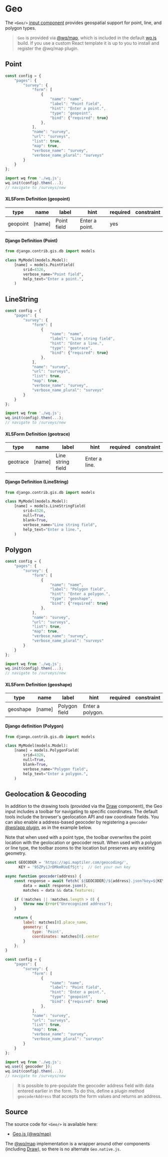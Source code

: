 # Geo

The `<Geo/>` [input component][inputs] provides geospatial support for point, line, and polygon types.

> `Geo` is provided via [@wq/map], which is included in the default [wq.js][wq] build.  If you use a custom React template it is up to you to install and register the @wq/map plugin.

## Point

```javascript
const config = {
    "pages": {
        "survey": {
            "form": [
                {
                    "name": "name",
                    "label": "Point field",
                    "hint": "Enter a point.",
                    "type": "geopoint",
                    "bind": {"required": true}
                },
            ],
            "name": "survey",
            "url": "surveys",
            "list": true,
            "map": true,
            "verbose_name": "survey",
            "verbose_name_plural": "surveys"
        }
    }
};

import wq from './wq.js';
wq.init(config).then(...);
// navigate to /surveys/new
```

#### XLSForm Definition (geopoint)

type | name | label | hint | required | constraint
-----|------|-------|------|----------|------------
geopoint | [name] | Point field | Enter a point. | yes | 

#### Django Definition (Point)

```python
from django.contrib.gis.db import models

class MyModel(models.Model):
    [name] = models.PointField(
        srid=4326,
        verbose_name="Point field",
        help_text="Enter a point.",
    )
```

## LineString

```javascript
const config = {
    "pages": {
        "survey": {
            "form": [
                {
                    "name": "name",
                    "label": "Line string field",
                    "hint": "Enter a line.",
                    "type": "geotrace",
                    "bind": {"required": true}
                },
            ],
            "name": "survey",
            "url": "surveys",
            "list": true,
            "map": true,
            "verbose_name": "survey",
            "verbose_name_plural": "surveys"
        }
    }
};

import wq from './wq.js';
wq.init(config).then(...);
// navigate to /surveys/new
```

#### XLSForm Definition (geotrace)

type | name | label | hint | required | constraint
-----|------|-------|------|----------|------------
geotrace | [name] | Line string field | Enter a line. | | 

#### Django Definition (LineString)

```python
from django.contrib.gis.db import models

class MyModel(models.Model):
    [name] = models.LineStringField(
        srid=4326,
        null=True,
        blank=True,
        verbose_name="Line string field",
        help_text="Enter a line.",
    )
```

## Polygon

```javascript
const config = {
    "pages": {
        "survey": {
            "form": [
                {
                    "name": "name",
                    "label": "Polygon field",
                    "hint": "Enter a polygon.",
                    "type": "geoshape",
                    "bind": {"required": true}
                },
            ],
            "name": "survey",
            "url": "surveys",
            "list": true,
            "map": true,
            "verbose_name": "survey",
            "verbose_name_plural": "surveys"
        }
    }
};

import wq from './wq.js';
wq.init(config).then(...);
// navigate to /surveys/new
```

#### XLSForm Definition (geoshape)

type | name | label | hint | required | constraint
-----|------|-------|------|----------|------------
geoshape | [name] | Polygon field | Enter a polygon. | | 

#### Django definition (Polygon)

```python
from django.contrib.gis.db import models

class MyModel(models.Model):
    [name] = models.PolygonField(
        srid=4326,
        null=True,
        blank=True,
        verbose_name="Polygon field",
        help_text="Enter a polygon.",
    )
```

## Geolocation & Geocoding

In addition to the drawing tools (provided via the [Draw] component), the Geo input includes a toolbar for navigating to specific coordinates.  The default tools include the browser's geolocation API and raw coordinate fields.  You can also enable a address-based geocoder by registering a `geocoder` [@wq/app plugin][plugins], as in the example below.

Note that when used with a point type, the toolbar overwrites the point location with the geolocation or geocoder result.  When used with a polygon or line type, the toolbar zooms to the location but preserves any existing geometry.

```javascript
const GEOCODER = 'https://api.maptiler.com/geocoding/',
      KEY = '95ZPyiJrDMkmRUoEfSjt';  // Get your own key

async function geocoder(address) {
    const response = await fetch(`${GEOCODER}/${address}.json?key=${KEY}`),
        data = await response.json(),
        matches = data && data.features;

    if (!matches || !matches.length > 0) {
        throw new Error("Unrecognized address");
    }

    return {
        label: matches[0].place_name,
        geometry: {
            type: 'Point',
            coordinates: matches[0].center
        }
    };
}

const config = {
    "pages": {
        "survey": {
            "form": [
                {
                    "name": "name",
                    "label": "Point field",
                    "hint": "Enter a point.",
                    "type": "geopoint",
                    "bind": {"required": true}
                },
            ],
            "name": "survey",
            "url": "surveys",
            "list": true,
            "map": true,
            "verbose_name": "survey",
            "verbose_name_plural": "surveys"
        }
    }
};

import wq from './wq.js';
wq.use({ geocoder });
wq.init(config).then(...);
// navigate to /surveys/new
```

> It is possible to pre-populate the geocoder address field with data entered earlier in the form.  To do this, define a plugin method `geocoderAddress` that accepts the form values and returns an address.

## Source

The source code for `<Geo/>` is available here:

 * [Geo.js (@wq/map)][map-src]

The [@wq/map] implementation is a wrapper around other components (including [Draw]), so there is no alternate `Geo.native.js`.

[inputs]: ./index.md
[@wq/map]: ../@wq/map.md
[wq]: ../wq.md
[Draw]: ../overlays/Draw.md
[plugins]: ../plugins/index.md
[map-src]: https://github.com/wq/wq.app/blob/main/packages/map/src/inputs/Geo.js
